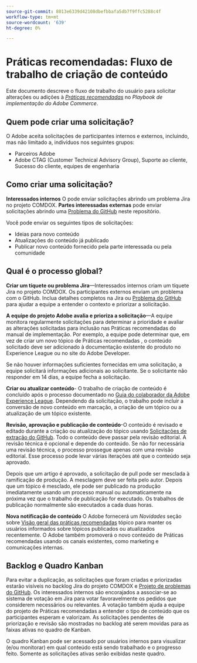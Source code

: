```yaml
---
source-git-commit: 8013e6339d42108dbefbbafa5db7f9ffc5288c4f
workflow-type: tm+mt
source-wordcount: '639'
ht-degree: 0%

---
```

# Práticas recomendadas: Fluxo de trabalho de criação de conteúdo

Este documento descreve o fluxo de trabalho do usuário para solicitar alterações ou adições à *[Práticas recomendadas](https://experienceleague.adobe.com/docs/commerce-operations/implementation-playbook/best-practices/phases.html)* no *Playbook de implementação do Adobe Commerce*.

## Quem pode criar uma solicitação?

O Adobe aceita solicitações de participantes internos e externos, incluindo, mas não limitado a, indivíduos nos seguintes grupos:

- Parceiros Adobe
- Adobe CTAG (Customer Technical Advisory Group), Suporte ao cliente, Sucesso do cliente, equipes de engenharia

## Como criar uma solicitação?

**Interessados internos** O pode enviar solicitações abrindo um problema Jira no projeto COMDOX. **Partes interessadas externas** pode enviar solicitações abrindo uma [Problema do GitHub](https://github.com/AdobeDocs/commerce-operations.en/issues/new/choose) neste repositório.

Você pode enviar os seguintes tipos de solicitações:

- Ideias para novo conteúdo
- Atualizações do conteúdo já publicado
- Publicar novo conteúdo fornecido pela parte interessada ou pela comunidade

## Qual é o processo global?


**Criar um tíquete ou problema Jira**—Interessados internos criam um tíquete Jira no projeto COMDOX. Os participantes externos enviam um problema com o GitHub. Inclua detalhes completos na Jira ou [Problema do GitHub](https://github.com/AdobeDocs/commerce-operations.en/issues/new/choose) para ajudar a equipe a entender o contexto e priorizar a solicitação.

**A equipe do projeto Adobe avalia e prioriza a solicitação**—A equipe monitora regularmente solicitações para determinar a prioridade e avaliar as alterações solicitadas para inclusão nas Práticas recomendadas do manual de implementação. Por exemplo, a equipe pode determinar que, em vez de criar um novo tópico de Práticas recomendadas , o conteúdo solicitado deve ser adicionado à documentação existente do produto no Experience League ou no site do Adobe Developer.

Se não houver informações suficientes fornecidas em uma solicitação, a equipe solicitará informações adicionais ao solicitante. Se o solicitante não responder em 14 dias, a equipe fecha a solicitação.

**Criar ou atualizar conteúdo**- O trabalho de criação de conteúdo é concluído após o processo documentado no [Guia do colaborador da Adobe Experience League](https://experienceleague.adobe.com/docs/contributor/contributor-guide/introduction.html). Dependendo da solicitação, o trabalho pode incluir a conversão de novo conteúdo em marcação, a criação de um tópico ou a atualização de um tópico existente.

**Revisão, aprovação e publicação de conteúdo**-O conteúdo é revisado e editado durante a criação ou atualização do tópico usando [Solicitações de extração do GitHub](https://experienceleague.adobe.com/docs/contributor/contributor-guide/setup/git-fundamentals.html?lang=en#pull-requests). Todo o conteúdo deve passar pela revisão editorial. A revisão técnica é opcional e depende do conteúdo. Se não for necessária uma revisão técnica, o processo prossegue apenas com uma revisão editorial. Esse processo pode levar várias iterações até que o conteúdo seja aprovado.

Depois que um artigo é aprovado, a solicitação de pull pode ser mesclada à ramificação de produção. A mesclagem deve ser feita pelo autor. Depois que um tópico é mesclado, ele pode ser publicado na produção imediatamente usando um processo manual ou automaticamente na próxima vez que o trabalho de publicação for executado. Os trabalhos de publicação normalmente são executados a cada duas horas.

**Nova notificação de conteúdo** O Adobe fornecerá um *Novidades* seção sobre [Visão geral das práticas recomendadas](https://experienceleague.adobe.com/docs/commerce-operations/implementation-playbook/best-practices/phases.html?lang=en) tópico para manter os usuários informados sobre tópicos publicados ou atualizados recentemente. O Adobe também promoverá o novo conteúdo de Práticas recomendadas usando os canais existentes, como marketing e comunicações internas.

## Backlog e Quadro Kanban

Para evitar a duplicação, as solicitações que foram criadas e priorizadas estarão visíveis no backlog Jira do projeto COMDOX e [Projeto de problemas do GitHub](https://github.com/orgs/AdobeDocs/projects/6/views/1). Os interessados internos são encorajados a associar-se ao sistema de votação em Jira para votar favoravelmente os pedidos que considerem necessários ou relevantes. A votação também ajuda a equipe do projeto de Práticas recomendadas a entender o tipo de conteúdo que os participantes esperam e valorizam. As solicitações pendentes de priorização e revisão são mostradas no backlog até serem movidas para as faixas ativas no quadro de Kanban.

O quadro Kanban pode ser acessado por usuários internos para visualizar (e/ou monitorar) em qual conteúdo está sendo trabalhado e o progresso feito. Somente as solicitações ativas serão exibidas neste quadro.
